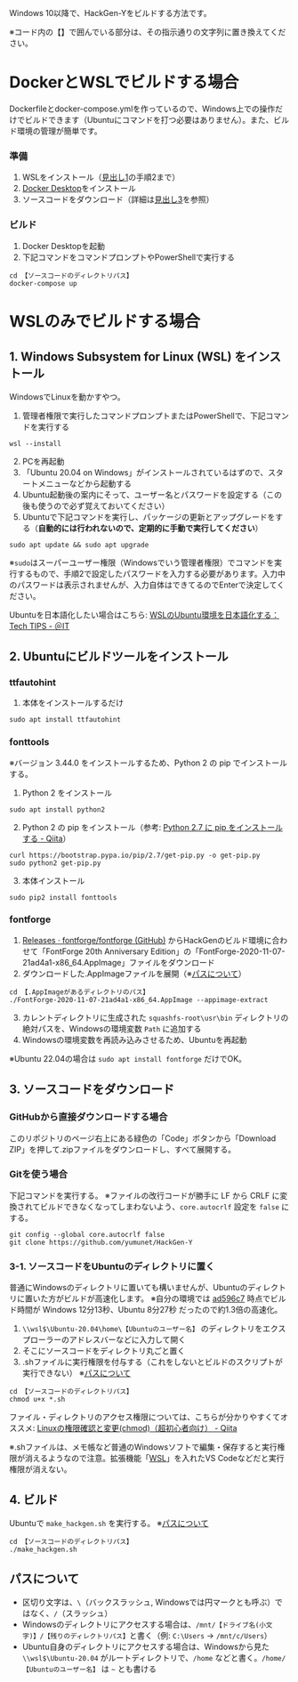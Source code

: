 Windows 10以降で、HackGen-Yをビルドする方法です。

※コード内の【】で囲んでいる部分は、その指示通りの文字列に置き換えてください。


# DockerとWSLでビルドする場合
Dockerfileとdocker-compose.ymlを作っているので、Windows上での操作だけでビルドできます（Ubuntuにコマンドを打つ必要はありません）。また、ビルド環境の管理が簡単です。

### 準備
1. WSLをインストール（[見出し1](#1-windows-subsystem-for-linux-wsl-をインストール)の手順2まで）
2. [Docker Desktop](https://www.docker.com/products/docker-desktop/)をインストール
3. ソースコードをダウンロード（詳細は[見出し3](#3-ソースコードをダウンロード)を参照）

### ビルド
1. Docker Desktopを起動
2. 下記コマンドをコマンドプロンプトやPowerShellで実行する
```
cd 【ソースコードのディレクトリパス】
docker-compose up
```

# WSLのみでビルドする場合
## 1. Windows Subsystem for Linux (WSL) をインストール

WindowsでLinuxを動かすやつ。

1. 管理者権限で実行したコマンドプロンプトまたはPowerShellで、下記コマンドを実行する
```
wsl --install
```
2. PCを再起動
3. 「Ubuntu 20.04 on Windows」がインストールされているはずので、スタートメニューなどから起動する
4. Ubuntu起動後の案内にそって、ユーザー名とパスワードを設定する（この後も使うので必ず覚えておいてください）
5. Ubuntuで下記コマンドを実行し、パッケージの更新とアップグレードをする（**自動的には行われないので、定期的に手動で実行してください**）
```
sudo apt update && sudo apt upgrade
```
※`sudo`はスーパーユーザー権限（Windowsでいう管理者権限）でコマンドを実行するもので、手順2で設定したパスワードを入力する必要があります。入力中のパスワードは表示されませんが、入力自体はできてるのでEnterで決定してください。

Ubuntuを日本語化したい場合はこちら: [WSLのUbuntu環境を日本語化する：Tech TIPS - ＠IT](https://atmarkit.itmedia.co.jp/ait/articles/1806/28/news043.html)


## 2. Ubuntuにビルドツールをインストール

### ttfautohint
1. 本体をインストールするだけ
```
sudo apt install ttfautohint
```

### fonttools
※バージョン 3.44.0 をインストールするため、Python 2 の pip でインストールする。

1. Python 2 をインストール
```
sudo apt install python2
```

2. Python 2 の pip をインストール（参考: [Python 2.7 に pip をインストールする - Qiita](https://qiita.com/sg0hsmt/items/f8fc8d587bff816654a8)）
```
curl https://bootstrap.pypa.io/pip/2.7/get-pip.py -o get-pip.py
sudo python2 get-pip.py
```

3. 本体インストール
```
sudo pip2 install fonttools
```

### fontforge
1. [Releases · fontforge/fontforge (GitHub)](https://github.com/fontforge/fontforge/releases) からHackGenのビルド環境に合わせて「FontForge 20th Anniversary Edition」の「FontForge-2020-11-07-21ad4a1-x86_64.AppImage」ファイルをダウンロード
2. ダウンロードした.AppImageファイルを展開（※[パスについて](#パスについて)）
```
cd 【.AppImageがあるディレクトリのパス】
./FontForge-2020-11-07-21ad4a1-x86_64.AppImage --appimage-extract
```
3. カレントディレクトリに生成された `squashfs-root\usr\bin` ディレクトリの絶対パスを、Windowsの環境変数 `Path` に追加する
4. Windowsの環境変数を再読み込みさせるため、Ubuntuを再起動

※Ubuntu 22.04の場合は `sudo apt install fontforge` だけでOK。


## 3. ソースコードをダウンロード

### GitHubから直接ダウンロードする場合
このリポジトリのページ右上にある緑色の「Code」ボタンから「Download ZIP」を押して.zipファイルをダウンロードし、すべて展開する。

### Gitを使う場合
下記コマンドを実行する。
※ファイルの改行コードが勝手に LF から CRLF に変換されてビルドできなくなってしまわないよう、`core.autocrlf` 設定を `false` にする。
```
git config --global core.autocrlf false
git clone https://github.com/yumunet/HackGen-Y
```

### 3-1. ソースコードをUbuntuのディレクトリに置く
普通にWindowsのディレクトリに置いても構いませんが、Ubuntuのディレクトリに置いた方がビルドが高速化します。
※自分の環境では [ad596c7](https://github.com/yumunet/HackGen-Y/commit/ad596c73bb11ef24cdf8087ad6972d4b64f449e2) 時点でビルド時間が Windows 12分13秒、Ubuntu 8分27秒 だったので約1.3倍の高速化。

1. `\\wsl$\Ubuntu-20.04\home\【Ubuntuのユーザー名】` のディレクトリをエクスプローラーのアドレスバーなどに入力して開く
2. そこにソースコードをディレクトリ丸ごと置く
3. .shファイルに実行権限を付与する（これをしないとビルドのスクリプトが実行できない） ※[パスについて](#パスについて)
```
cd 【ソースコードのディレクトリパス】
chmod u+x *.sh
```
ファイル・ディレクトリのアクセス権限については、こちらが分かりやすくてオススメ: [Linuxの権限確認と変更(chmod)（超初心者向け） - Qiita](https://qiita.com/shisama/items/5f4c4fa768642aad9e06)

※.shファイルは、メモ帳など普通のWindowsソフトで編集・保存すると実行権限が消えるようなので注意。拡張機能「[WSL](https://marketplace.visualstudio.com/items?itemName=ms-vscode-remote.remote-wsl)」を入れたVS Codeなどだと実行権限が消えない。


## 4. ビルド

Ubuntuで `make_hackgen.sh` を実行する。
※[パスについて](#パスについて)
```
cd 【ソースコードのディレクトリパス】
./make_hackgen.sh
```


## パスについて

- 区切り文字は、`\`（バックスラッシュ, Windowsでは円マークとも呼ぶ）ではなく、`/`（スラッシュ）
- Windowsのディレクトリにアクセスする場合は、`/mnt/【ドライブ名(小文字)】/【残りのディレクトリパス】`と書く（例: `C:\Users` -> `/mnt/c/Users`）
- Ubuntu自身のディレクトリにアクセスする場合は、Windowsから見た `\\wsl$\Ubuntu-20.04` がルートディレクトリで、`/home` などと書く。`/home/【Ubuntuのユーザー名】` は `~` とも書ける
